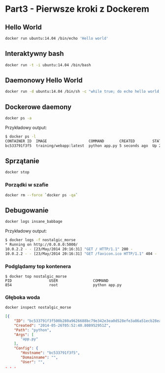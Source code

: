 # Part3 - Pierwsze kroki z Dockerem

## Hello World
```bash
docker run ubuntu:14.04 /bin/echo 'Hello world'
```

## Interaktywny bash
```bash
docker run -t -i ubuntu:14.04 /bin/bash
```

## Daemonowy Hello World
```bash
docker run -d ubuntu:14.04 /bin/sh -c "while true; do echo hello world; sleep 1; done"
```

## Dockerowe daemony
```bash
docker ps -a
```
Przykładowy output:
```bash
$ docker ps -l
CONTAINER ID  IMAGE                   COMMAND       CREATED        STATUS        PORTS                    NAMES
bc533791f3f5  training/webapp:latest  python app.py 5 seconds ago  Up 2 seconds  0.0.0.0:49155->5000/tcp  nostalgic_morse
```

## Sprzątanie
```bash
docker stop
```

### Porządki w szafie
```bash
docker rm --force `docker ps -qa`
```

## Debugowanie
```bash
docker logs insane_babbage
```
Przykładowy output:
```bash
$ docker logs -f nostalgic_morse
* Running on http://0.0.0.0:5000/
10.0.2.2 - - [23/May/2014 20:16:31] "GET / HTTP/1.1" 200 -
10.0.2.2 - - [23/May/2014 20:16:31] "GET /favicon.ico HTTP/1.1" 404 -
```

### Podglądamy top kontenera
```
$ docker top nostalgic_morse
PID                 USER                COMMAND
854                 root                python app.py
```

### Głęboka woda
```bash
docker inspect nostalgic_morse
```

```json
[{
    "ID": "bc533791f3f500b280a9626688bc79e342e3ea0d528efe3a86a51ecb28ea20",
    "Created": "2014-05-26T05:52:40.808952951Z",
    "Path": "python",
    "Args": [
       "app.py"
    ],
    "Config": {
       "Hostname": "bc533791f3f5",
       "Domainname": "",
       "User": "",
. . .
```
